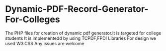 # Dynamic-PDF-Record-Generator-For-Colleges
The PHP files for creation of dynamic pdf generator.It is targeted for college students
It is implementedd by using TCPDF,FPDI Libraries
For design we used W3.CSS
Any issues are welcome
